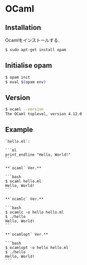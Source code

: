 # OCaml

## Installation

Ocamlをインストールする.

```bash
$ sudo apt-get install opam
```

## Initialise opam

```bash
$ opam init
$ eval $(opam env)
```

## Version

```bash
$ ocaml --version
The OCaml toplevel, version 4.12.0
```

## Example

````{tab} Code
`hello.ml`:

```ml
print_endline "Hello, World!"
```
````

````{tab} Console
**`ocaml` Ver.**

```bash
$ ocaml hello.ml
Hello, World!
```

**`ocamlc` Ver.**

```bash
$ ocamlc -o hello hello.ml
$ ./hello
Hello, World!
```

**`ocamlopt` Ver.**

```bash
$ ocamlopt -o hello hello.ml
$ ./hello
Hello, World!
```
````
